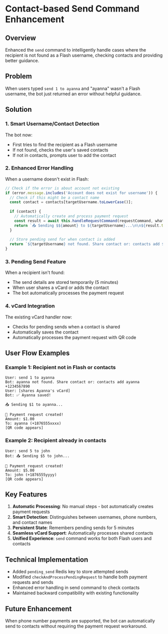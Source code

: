 # Contact-based Send Command Enhancement

## Overview
Enhanced the `send` command to intelligently handle cases where the recipient is not found as a Flash username, checking contacts and providing better guidance.

## Problem
When users typed `send 1 to ayanna` and "ayanna" wasn't a Flash username, the bot just returned an error without helpful guidance.

## Solution

### 1. Smart Username/Contact Detection
The bot now:
- First tries to find the recipient as a Flash username
- If not found, checks the user's saved contacts
- If not in contacts, prompts user to add the contact

### 2. Enhanced Error Handling
When a username doesn't exist in Flash:
```javascript
// Check if the error is about account not existing
if (error.message.includes('Account does not exist for username')) {
  // Check if this might be a contact name
  const contact = contacts[targetUsername.toLowerCase()];
  
  if (contact) {
    // Automatically create and process payment request
    const result = await this.handleRequestCommand(requestCommand, whatsappId, session);
    return `📤 Sending $${amount} to ${targetUsername}...\n\n${result.text}`;
  }
  
  // Store pending send for when contact is added
  return `${targetUsername} not found. Share contact or: contacts add ${targetUsername} +1234567890`;
}
```

### 3. Pending Send Feature
When a recipient isn't found:
- The send details are stored temporarily (5 minutes)
- When user shares a vCard or adds the contact
- The bot automatically processes the payment request

### 4. vCard Integration
The existing vCard handler now:
- Checks for pending sends when a contact is shared
- Automatically saves the contact
- Automatically processes the payment request with QR code

## User Flow Examples

### Example 1: Recipient not in Flash or contacts
```
User: send 1 to ayanna
Bot: ayanna not found. Share contact or: contacts add ayanna +1234567890
User: [shares Ayanna's vCard]
Bot: ✅ Ayanna saved!

📤 Sending $1 to ayanna...

💸 Payment request created!
Amount: $1.00
To: ayanna (+1876555xxxx)
[QR code appears]
```

### Example 2: Recipient already in contacts
```
User: send 5 to john
Bot: 📤 Sending $5 to john...

💸 Payment request created!
Amount: $5.00
To: john (+1876555yyyy)
[QR code appears]
```

## Key Features

1. **Automatic Processing**: No manual steps - bot automatically creates payment requests
2. **Smart Detection**: Distinguishes between usernames, phone numbers, and contact names
3. **Persistent State**: Remembers pending sends for 5 minutes
4. **Seamless vCard Support**: Automatically processes shared contacts
5. **Unified Experience**: `send` command works for both Flash users and contacts

## Technical Implementation

- Added `pending_send` Redis key to store attempted sends
- Modified `checkAndProcessPendingRequest` to handle both payment requests and sends
- Enhanced error handling in send command to check contacts
- Maintained backward compatibility with existing functionality

## Future Enhancement
When phone number payments are supported, the bot can automatically send to contacts without requiring the payment request workaround.